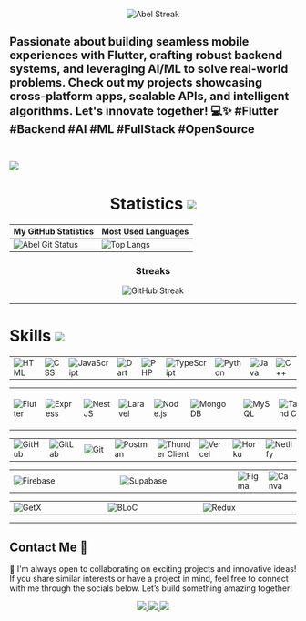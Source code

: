 <div align="center"> 
 
![Abel Streak](https://github-widgetbox.vercel.app/api/profile?username=abel3ri&data=followers,repositories,stars,commits&theme=viridescent)
</div>




<h4 style="font-size: 20px;">
  Passionate about building seamless mobile experiences with Flutter, crafting robust backend systems, and leveraging AI/ML to solve real-world problems. Check out my projects showcasing cross-platform apps, scalable APIs, and intelligent algorithms. Let's innovate together! 💻✨
#Flutter #Backend #AI #ML #FullStack #OpenSource
</h4>

<br>

<img src="https://user-images.githubusercontent.com/74038190/212284100-561aa473-3905-4a80-b561-0d28506553ee.gif" width="1000">

<br>

<div align="center">

# Statistics <img src="https://media4.giphy.com/media/MIGbtLZoVjbl0bYbAd/giphy.gif?cid=ecf05e472t2h0i8d7dcjaoau9iqtchhr899hxmpxzzgc7lyw&rid=giphy.gif" width="50" > 

| My GitHub Statistics | Most Used Languages |
| --- | --- |
| ![Abel Git Status](https://github-readme-stats.vercel.app/api?username=abel3ri&show_icons=true&theme=dark&hide_title=true&count_private=true) | ![Top Langs](https://github-readme-stats.vercel.app/api/top-langs?username=abel3ri&show_icons=true&locale=en&layout=compact&theme=dark) |

</div>

<div align="center">

### Streaks
![GitHub Streak](https://streak-stats.demolab.com/?user=abel3ri&theme=dark&locale=am&fire=0EEBA8)

</div>

---

# Skills <img src='https://user-images.githubusercontent.com/74038190/206662607-d9e7591e-bbf9-42f9-9386-29efc927bc16.gif' width="40"> 


<table width="100%" style="table-layout: fixed;">
  <tr>
    <td><img alt="HTML" height="64px" src="https://cdn.worldvectorlogo.com/logos/html-1.svg"></td>
    <td><img alt="CSS" height="64px" src="https://imgs.search.brave.com/aEGiTSo22dl3ju1IuSx7-Ex0GTyZ0ELtoLb2u8BWqBY/rs:fit:500:0:0:0/g:ce/aHR0cHM6Ly9tZWRp/YTIuZGV2LnRvL2R5/bmFtaWMvaW1hZ2Uv/d2lkdGg9ODAwLGhl/aWdodD0sZml0PXNj/YWxlLWRvd24sZ3Jh/dml0eT1hdXRvLGZv/cm1hdD1hdXRvL2h0/dHBzOi8vZGV2LXRv/LXVwbG9hZHMuczMu/YW1hem9uYXdzLmNv/bS91cGxvYWRzL2Fy/dGljbGVzLzdqMzUz/djh4ZTFoODYxdWM1/aTUzLnBuZw"></td>
    <td><img alt="JavaScript" height="64px" src="https://cdn.worldvectorlogo.com/logos/logo-javascript.svg"></td>
	  <td><img alt="Dart" height="64px" src="https://img.icons8.com/?size=100&id=7AFcZ2zirX6Y&format=png&color=000000"></td>
	  <td><img alt="PHP" height="64px" src="https://upload.wikimedia.org/wikipedia/commons/thumb/2/27/PHP-logo.svg/1200px-PHP-logo.svg.png"></td>
    <td><img alt="TypeScript" height="64px" src="https://cdn.worldvectorlogo.com/logos/typescript.svg"></td>
    <td><img alt="Python" height="64px" src="https://cdn.worldvectorlogo.com/logos/python-5.svg"></td>
    <td><img alt="Java" height="64px" src="https://cdn.worldvectorlogo.com/logos/java-2.svg"></td>
    <td><img alt="C++" height="64px" src="https://cdn.worldvectorlogo.com/logos/c.svg"></td>
  </tr>
</table>


<table width="100%" style="table-layout: fixed;">
  <tr>
    <td><img alt="Flutter" height="64px" src="https://cdn.worldvectorlogo.com/logos/flutter-logo.svg"></td>
	   <td><img alt="Express" height="64px" src="https://img.icons8.com/?size=100&id=kg46nzoJrmTR&format=png&color=000000"></td>
<td><img alt="NestJS" height="64px" src="https://i.namu.wiki/i/X7RPRZJiL_bDk-b5yfaeCqEaINp3iwm7ngVhzN9LDg4hNjz0Bs3QTo7pgbCfGW3xp_sQZxMGUfnxBAXGNFwGKw.svg"></td>
	   <td><img alt="Laravel" height="64px" src="https://cdn.worldvectorlogo.com/logos/laravel-2.svg"></td>
    <td><img alt="Node.js" height="64px" src="https://cdn.worldvectorlogo.com/logos/nodejs-icon.svg"></td>
    <td><img alt="MongoDB" height="64px" src="https://cdn.worldvectorlogo.com/logos/mongodb-icon-1.svg"></td>
    <td><img alt="PostgreSQL" height="64px" src="https://github.com/devicons/devicon/blob/master/icons/postgresql/postgresql-original.svg"></td>
	  <td><img alt="MySQL" height="64px" src="https://www.fullstackpython.com/img/logos/mysql.png"></td>
    <td><img alt="Tailwind CSS" height="64px" src="https://cdn.worldvectorlogo.com/logos/tailwindcss.svg"></td>
    <td><img alt="React" height="64px" src="https://cdn.worldvectorlogo.com/logos/react-2.svg"></td>
 <td><img alt="SK-Learn" height="64px" src="https://upload.wikimedia.org/wikipedia/commons/thumb/0/05/Scikit_learn_logo_small.svg/1200px-Scikit_learn_logo_small.svg.png"></td>
 <td><img alt="TensorFlow" height="64px" src="https://avatars.githubusercontent.com/u/15658638?s=280&v=4"></td>
	 
</table>

<table width="100%" style="table-layout: fixed;">
  <tr>
    <td style="width: 10%;"><img alt="GitHub" height="64px" src="https://cdn.worldvectorlogo.com/logos/github-icon-2.svg"></td>
	   <td style="width: 10%;"><img alt="GitLab" height="64px" src="https://img.icons8.com/?size=100&id=epZz7YMDqqwA&format=png&color=000000"></td>
    <td style="width: 10%;"><img alt="Git" height="64px" src="https://cdn.worldvectorlogo.com/logos/git-icon.svg"></td>
    <td style="width: 10%;"><img alt="Postman" height="64px" src="https://cdn.worldvectorlogo.com/logos/postman.svg"></td>
    <td style="width: 10%;"><img alt="Thunder Client" height="64px" src="https://imgs.search.brave.com/17L-z3KHyIN5mlINlO7ex1vLWFkVkg_fS6lCnRxCpNw/rs:fit:860:0:0:0/g:ce/aHR0cHM6Ly93d3cu/a2F0ay5kZXYvc3Rh/dGljLzg2ZjJmNDhi/OWIwZGQ5MDBiNDg5/MmY0OWY0YmJhYjgx/L2U0ZjA2L2xvZ28u/cG5n"></td>
    <td style="width: 10%;"><img alt="Vercel" height="64px" src="https://imgs.search.brave.com/96khqNZO1LJt_e6RG-xNXrYl-d0TcMaaPpXmcY3nm3g/rs:fit:500:0:0:0/g:ce/aHR0cHM6Ly9sb2dv/d2lrLmNvbS9jb250/ZW50L3VwbG9hZHMv/aW1hZ2VzL3RfdmVy/Y2VsMTg2OC5qcGc"></td>
    <td style="width: 10%;"><img alt="Horku" height="64px" src="https://imgs.search.brave.com/TMj7RdxJPIsmJC9KaGH1M_YwCRg1rd4bHDWzJsqFIy4/rs:fit:500:0:0:0/g:ce/aHR0cHM6Ly9nZXRk/ZXBsb3lpbmcuY29t/L3N0YXRpYy9pbWcv/bG9nb3MvaGVyb2t1/LjBkMzUyNTgwYjU2/Mi5wbmc"></td>
    <td style="width: 10%;"><img alt="Netlify" height="64px" src="https://cdn.worldvectorlogo.com/logos/netlify.svg"></td>
</table>
<table>
  
<td><img alt="Firebase" height="64px" src="https://cdn.worldvectorlogo.com/logos/firebase-1.svg"></td>
  
<td><img alt="Supabase" height="64px" src="https://img.icons8.com/?size=100&id=grZaE9tjqDyr&format=png&color=000000"></td>
    <td style="width: 10%;"><img alt="Figma" height="64px" src="https://cdn.worldvectorlogo.com/logos/figma-icon.svg"></td>
     <td style="width: 10%;"><img alt="Canva" height="64px" src="https://imgs.search.brave.com/gAmpRkVnmc780FDrCM1Y_kZV6HlXDCp6hj3Is2Rmnik/rs:fit:860:0:0:0/g:ce/aHR0cHM6Ly9mcmVl/bG9nb3BuZy5jb20v/aW1hZ2VzL2FsbF9p/bWcvMTY1NjczMzYz/N2xvZ28tY2FudmEt/cG5nLnBuZw"></td>
  </tr>
</table>

<table>
   <td style="width: 10%;"><img alt="GetX" height="64px" src="https://miro.medium.com/v2/resize:fit:922/1*Tq-uyy_zuYx_8LWB2sxJ1Q.jpeg"></td>
    <td style="width: 10%;"><img alt="BLoC" height="64px" src="https://shop.bloclibrary.dev/cdn/shop/products/kiss-cut-stickers-5.5x5.5-default-606a33ae77a7e_grande.jpg?v=1617572787"></td>
    <td style="width: 10%;"><img alt="Redux" height="64px" src="https://w7.pngwing.com/pngs/669/447/png-transparent-redux-react-javascript-freecodecamp-npm-others-miscellaneous-purple-violet-thumbnail.png"></td>
  </tr>
</table>

---

## Contact Me 🚀

🚀 I'm always open to collaborating on exciting projects and innovative ideas! If you share similar interests or have a project in mind, feel free to connect with me through the socials below. Let’s build something amazing together!
<p align="center">
  <a href='https://www.linkedin.com/in/abel-merete/'>
    <img src="https://cdn.worldvectorlogo.com/logos/linkedin-icon-3.svg" height="35px"/>
  </a>
  <a href='mailto:abelmerete22@gmail.com'>
    <img src="https://cdn.worldvectorlogo.com/logos/official-gmail-icon-2020-.svg" height="35px"/>
  </a>
  <a href='https://t.me/a_be_l'>
    <img src="https://cdn.worldvectorlogo.com/logos/telegram.svg" height="35px"/>
  </a>
</p>

